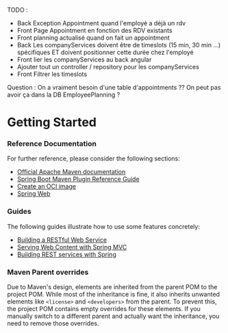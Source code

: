 TODO : 
- Back Exception Appointment quand l'employé a déjà un rdv
- Front Page Appointment en fonction des RDV existants
- Front planning actualisé quand on fait un appointment
- Back Les companyServices doivent être de timeslots (15 min, 30 min ...) spécifiques ET doivent positionner cette durée chez l'employé
- Front lier les companyServices au back angular
- Ajouter tout un controller / repository pour les companyServices
- Front Filtrer les timeslots

Question : On a vraiment besoin d'une table d'appointments ?? On peut pas avoir ça dans la DB EmployeePlanning ?

# Getting Started

### Reference Documentation
For further reference, please consider the following sections:

* [Official Apache Maven documentation](https://maven.apache.org/guides/index.html)
* [Spring Boot Maven Plugin Reference Guide](https://docs.spring.io/spring-boot/3.5.5/maven-plugin)
* [Create an OCI image](https://docs.spring.io/spring-boot/3.5.5/maven-plugin/build-image.html)
* [Spring Web](https://docs.spring.io/spring-boot/3.5.5/reference/web/servlet.html)

### Guides
The following guides illustrate how to use some features concretely:

* [Building a RESTful Web Service](https://spring.io/guides/gs/rest-service/)
* [Serving Web Content with Spring MVC](https://spring.io/guides/gs/serving-web-content/)
* [Building REST services with Spring](https://spring.io/guides/tutorials/rest/)

### Maven Parent overrides

Due to Maven's design, elements are inherited from the parent POM to the project POM.
While most of the inheritance is fine, it also inherits unwanted elements like `<license>` and `<developers>` from the parent.
To prevent this, the project POM contains empty overrides for these elements.
If you manually switch to a different parent and actually want the inheritance, you need to remove those overrides.

